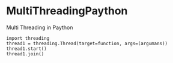 # MultiThreadingPaython
Multi Threading in Paython

```
import threading
thread1 = threading.Thread(target=function, args=(argumans))
thread1.start()
thread1.join()
```
